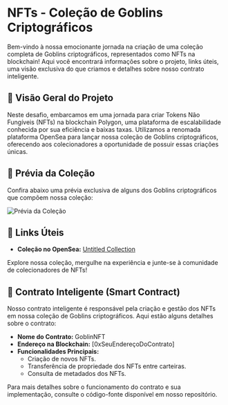 # NFTs - Coleção de Goblins Criptográficos

Bem-vindo à nossa emocionante jornada na criação de uma coleção completa de Goblins criptográficos, representados como NFTs na blockchain! Aqui você encontrará informações sobre o projeto, links úteis, uma visão exclusiva do que criamos e detalhes sobre nosso contrato inteligente.

## 🌟 Visão Geral do Projeto

Neste desafio, embarcamos em uma jornada para criar Tokens Não Fungíveis (NFTs) na blockchain Polygon, uma plataforma de escalabilidade conhecida por sua eficiência e baixas taxas. Utilizamos a renomada plataforma OpenSea para lançar nossa coleção de Goblins criptográficos, oferecendo aos colecionadores a oportunidade de possuir essas criações únicas.

## 🎨 Prévia da Coleção

Confira abaixo uma prévia exclusiva de alguns dos Goblins criptográficos que compõem nossa coleção:

![Prévia da Coleção](https://raw.githubusercontent.com/vdsilveira/DIO-Forma-o-web3-fundamentals-/main/Captura%20de%20tela%20de%202023-11-18%2012-11-19.png)

## 🔗 Links Úteis

- **Coleção no OpenSea:** [Untitled Collection](https://opensea.io/collection/untitled-collection-3626893228)

Explore nossa coleção, mergulhe na experiência e junte-se à comunidade de colecionadores de NFTs!

## 🧠 Contrato Inteligente (Smart Contract)

Nosso contrato inteligente é responsável pela criação e gestão dos NFTs em nossa coleção de Goblins criptográficos. Aqui estão alguns detalhes sobre o contrato:

- **Nome do Contrato:** GoblinNFT
- **Endereço na Blockchain:** [0xSeuEndereçoDoContrato]
- **Funcionalidades Principais:**
  - Criação de novos NFTs.
  - Transferência de propriedade dos NFTs entre carteiras.
  - Consulta de metadados dos NFTs.

Para mais detalhes sobre o funcionamento do contrato e sua implementação, consulte o código-fonte disponível em nosso repositório.
